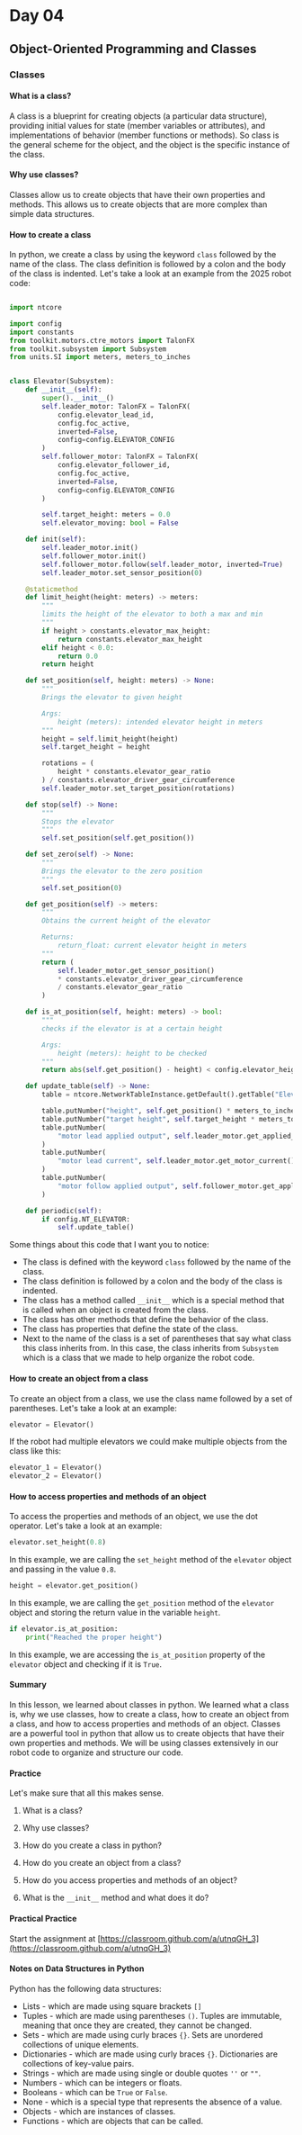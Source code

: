 [comment]: render
# Day 04
## Object-Oriented Programming and Classes
### Classes

#### What is a class?

A class is a blueprint for creating objects (a particular data structure), providing initial values for state (member 
variables or attributes), and implementations of behavior (member functions or methods).
So class is the general scheme for the object, and the object is the specific instance of the class.

#### Why use classes?

Classes allow us to create objects that have their own properties and methods. This allows us to create objects 
that are more complex than simple data structures.

#### How to create a class

In python, we create a class by using the keyword `class` followed by the name of the class. The class definition
is followed by a colon and the body of the class is indented. Let's take a look at an example from the 2025 robot
code:

```python

import ntcore

import config
import constants
from toolkit.motors.ctre_motors import TalonFX
from toolkit.subsystem import Subsystem
from units.SI import meters, meters_to_inches


class Elevator(Subsystem):
    def __init__(self):
        super().__init__()
        self.leader_motor: TalonFX = TalonFX(
            config.elevator_lead_id,
            config.foc_active,
            inverted=False,
            config=config.ELEVATOR_CONFIG
        )
        self.follower_motor: TalonFX = TalonFX(
            config.elevator_follower_id,
            config.foc_active,
            inverted=False,
            config=config.ELEVATOR_CONFIG
        )

        self.target_height: meters = 0.0
        self.elevator_moving: bool = False

    def init(self):
        self.leader_motor.init()
        self.follower_motor.init()
        self.follower_motor.follow(self.leader_motor, inverted=True)
        self.leader_motor.set_sensor_position(0)

    @staticmethod
    def limit_height(height: meters) -> meters:
        """
        limits the height of the elevator to both a max and min
        """
        if height > constants.elevator_max_height:
            return constants.elevator_max_height
        elif height < 0.0:
            return 0.0
        return height

    def set_position(self, height: meters) -> None:
        """
        Brings the elevator to given height

        Args:
            height (meters): intended elevator height in meters
        """
        height = self.limit_height(height)
        self.target_height = height

        rotations = (
            height * constants.elevator_gear_ratio
        ) / constants.elevator_driver_gear_circumference
        self.leader_motor.set_target_position(rotations)

    def stop(self) -> None:
        """
        Stops the elevator
        """
        self.set_position(self.get_position())

    def set_zero(self) -> None:
        """
        Brings the elevator to the zero position
        """
        self.set_position(0)

    def get_position(self) -> meters:
        """
        Obtains the current height of the elevator

        Returns:
            return_float: current elevator height in meters
        """
        return (
            self.leader_motor.get_sensor_position()
            * constants.elevator_driver_gear_circumference
            / constants.elevator_gear_ratio
        )

    def is_at_position(self, height: meters) -> bool:
        """
        checks if the elevator is at a certain height

        Args:
            height (meters): height to be checked
        """
        return abs(self.get_position() - height) < config.elevator_height_threshold

    def update_table(self) -> None:
        table = ntcore.NetworkTableInstance.getDefault().getTable("Elevator")

        table.putNumber("height", self.get_position() * meters_to_inches)
        table.putNumber("target height", self.target_height * meters_to_inches)
        table.putNumber(
            "motor lead applied output", self.leader_motor.get_applied_output()
        )
        table.putNumber(
            "motor lead current", self.leader_motor.get_motor_current()
        )
        table.putNumber(
            "motor follow applied output", self.follower_motor.get_applied_output()
        )

    def periodic(self):
        if config.NT_ELEVATOR:
            self.update_table()

```

Some things about this code that I want you to notice:

* The class is defined with the keyword `class` followed by the name of the class.
* The class definition is followed by a colon and the body of the class is indented.
* The class has a method called `__init__` which is a special method that is called when an object is created from the class.
* The class has other methods that define the behavior of the class.
* The class has properties that define the state of the class.
* Next to the name of the class is a set of parentheses that say what class this class inherits from. 
In this case, the class inherits from `Subsystem` which is a class that we made to help organize the robot code.


#### How to create an object from a class

To create an object from a class, we use the class name followed by a set of parentheses. Let's take a look at an example:

```python
elevator = Elevator()
```
If the robot had multiple elevators we could make multiple objects from the class like this:

```python
elevator_1 = Elevator()
elevator_2 = Elevator()
```

#### How to access properties and methods of an object

To access the properties and methods of an object, we use the dot operator. Let's take a look at an example:

```python
elevator.set_height(0.8)
```

In this example, we are calling the `set_height` method of the `elevator` object and passing in the value `0.8`.

```python
height = elevator.get_position()
```

In this example, we are calling the `get_position` method of the `elevator` object and storing the return value in the variable `height`.

```python
if elevator.is_at_position:
    print("Reached the proper height")
```

In this example, we are accessing the `is_at_position` property of the `elevator` object and checking if it is `True`.

#### Summary

In this lesson, we learned about classes in python. We learned what a class is, why we use classes, how to create a 
class, how to create an object from a class, and how to access properties and methods of an object. Classes are a 
powerful tool in python that allow us to create objects that have their own properties and methods. We will be using 
classes extensively in our robot code to organize and structure our code.


#### Practice

Let's make sure that all this makes sense.

1. What is a class?


2. Why use classes?


3. How do you create a class in python?



4. How do you create an object from a class?


5.  How do you access properties and methods of an object?



6. What is the `__init__` method and what does it do?



#### Practical Practice

Start the assignment at [https://classroom.github.com/a/utnqGH_3](https://classroom.github.com/a/utnqGH_3)

#### Notes on Data Structures in Python

Python has the following data structures:

* Lists - which are made using square brackets `[]`
* Tuples - which are made using parentheses `()`. Tuples are immutable, meaning that once they are created, they cannot be changed.
* Sets - which are made using curly braces `{}`. Sets are unordered collections of unique elements.
* Dictionaries - which are made using curly braces `{}`. Dictionaries are collections of key-value pairs.
* Strings - which are made using single or double quotes `''` or `""`.
* Numbers - which can be integers or floats.
* Booleans - which can be `True` or `False`.
* None - which is a special type that represents the absence of a value.
* Objects - which are instances of classes.
* Functions - which are objects that can be called.
